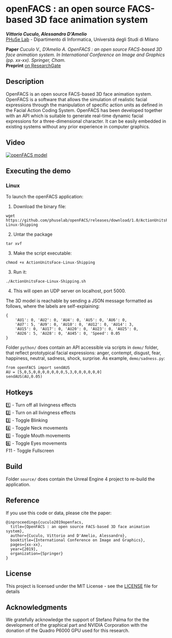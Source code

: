 

# openFACS : an open source FACS-based 3D face animation system

***Vittorio Cuculo, Alessandro D'Amelio***  
[PHuSe Lab](https://phuselab.di.unimi.it) - Dipartimento di Informatica, Università degli Studi di Milano  

**Paper** *Cuculo V., D’Amelio A. OpenFACS : an open source FACS-based 3D face animation system. In International Conference on Image and Graphics (pp. xx-xx). Springer, Cham.*  
**Preprint** [on ResearchGate](https://www.researchgate.net/publication/334170560_OpenFACS_an_open_source_FACS-based_3D_face_animation_system)

## Description 
OpenFACS is an open source FACS-based 3D face animation system. OpenFACS is a software that allows the simulation of realistic facial expressions through the manipulation of specific action units as defined in the Facial Action Coding System. OpenFACS has been developed together with an API which is suitable to generate real-time dynamic facial expressions for a three-dimensional character. It can be easily embedded in existing systems without any prior experience in computer graphics.

## Video
[![openFACS model](https://img.youtube.com/vi/fzMYU-9qYaw/0.jpg)](https://www.youtube.com/watch?v=fzMYU-9qYaw "openFACS model")

## Executing the demo

### Linux
To launch the openFACS application:

1. Download the binary file:
```
wget https://github.com/phuselab/openFACS/releases/download/1.0/ActionUnitsFace-Linux-Shipping
```
2. Untar the package
```
tar xvf 
```
3. Make the script executable:
```
chmod +x ActionUnitsFace-Linux-Shipping
```
3. Run it:
```
./ActionUnitsFace-Linux-Shipping.sh
```
4. This will open an UDP server on localhost, port 5000.

The 3D model is reachable by sending a JSON message formatted as follows, where the labels are self-explaining:
```
{
    'AU1': 0, 'AU2': 0, 'AU4': 0, 'AU5': 0, 'AU6': 0,
    'AU7': 5, 'AU9': 0, 'AU10': 0, 'AU12': 0, 'AU14': 3,
    'AU15': 0, 'AU17': 0, 'AU20': 0, 'AU23': 0, 'AU25': 0,
    'AU26': 5, 'AU28': 0, 'AU45': 0, 'Speed': 0.05
}
```

Folder `python/` does contain an API accessible via scripts in `demo/` folder, that reflect prototypical facial expressions: anger, contempt, disgust, fear, happiness, neutral, sadness, shock, surprise.
As example, `demo/sadness.py`:

    from openFACS import sendAUS
    AU = [5,0,5,0,0,0,0,0,0,0,5,3,0,0,0,0,0,0]
    sendAUS(AU,0.05)

## Hotkeys
:one: - Turn off all livingness effects  
:two: - Turn on all livingness effects  
:three: - Toggle Blinking  
:four: - Toggle Neck movements  
:five: - Toggle Mouth movements  
:six: - Toggle Eyes movements  
F11 - Toggle Fullscreen  

## Build
Folder `source/` does contain the Unreal Engine 4 project to re-build the application.

## Reference

If you use this code or data, please cite the paper:
```
@inproceedings{cuculo2019openfacs,
  title={OpenFACS : an open source FACS-based 3D face animation system},
  author={Cuculo, Vittorio and D'Amelio, Alessandro},
  booktitle={International Conference on Image and Graphics},
  pages={xx-xx},
  year={2019},
  organization={Springer}
}
```

## License

This project is licensed under the MIT License - see the [LICENSE](LICENSE) file for details

## Acknowledgments

We gratefully acknowledge the support of Stefano Palma for the the development of the graphical part and NVIDIA Corporation with the donation of the Quadro P6000 GPU used for this research.


